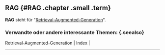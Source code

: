 ## RAG {#RAG .chapter .small .term}

**RAG** steht für "[Retrieval-Augmented-Generation](#Retrieval-Augmented-Generation)".

### Verwandte oder andere interessante Themen: {.seealso}

[Retrieval-Augmented-Generation](#Retrieval-Augmented-Generation) |
[Index](#Index) |

----



